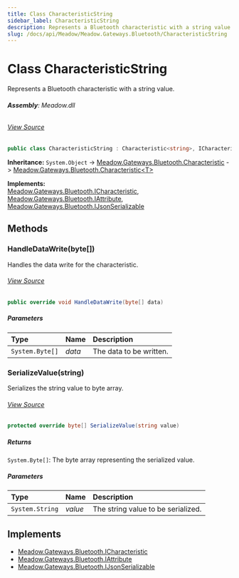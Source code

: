 ```yaml
---
title: Class CharacteristicString
sidebar_label: CharacteristicString
description: Represents a Bluetooth characteristic with a string value.
slug: /docs/api/Meadow/Meadow.Gateways.Bluetooth/CharacteristicString
---
```

# Class CharacteristicString
Represents a Bluetooth characteristic with a string value.

###### **Assembly**: Meadow.dll
###### [View Source](https://github.com/WildernessLabs/Meadow.Core.git/blob/develop/source/Meadow.Core/Gateways/Bluetooth/Definitions/CharacteristicString.cs#L8)
```csharp title="Declaration"
public class CharacteristicString : Characteristic<string>, ICharacteristic, IAttribute, IJsonSerializable
```
**Inheritance:** `System.Object` -> [Meadow.Gateways.Bluetooth.Characteristic](../Meadow.Gateways.Bluetooth/Characteristic) -> [Meadow.Gateways.Bluetooth.Characteristic&lt;T&gt;](../Meadow.Gateways.Bluetooth/Characteristic`T`)

**Implements:**  
[Meadow.Gateways.Bluetooth.ICharacteristic](../Meadow.Gateways.Bluetooth/ICharacteristic), [Meadow.Gateways.Bluetooth.IAttribute](../Meadow.Gateways.Bluetooth/IAttribute), [Meadow.Gateways.Bluetooth.IJsonSerializable](../Meadow.Gateways.Bluetooth/IJsonSerializable)

## Methods
### HandleDataWrite(byte[])
Handles the data write for the characteristic.
###### [View Source](https://github.com/WildernessLabs/Meadow.Core.git/blob/develop/source/Meadow.Core/Gateways/Bluetooth/Definitions/CharacteristicString.cs#L28)
```csharp title="Declaration"
public override void HandleDataWrite(byte[] data)
```

##### Parameters

| Type | Name | Description |
|:--- |:--- |:--- |
| `System.Byte[]` | *data* | The data to be written. |

### SerializeValue(string)
Serializes the string value to byte array.
###### [View Source](https://github.com/WildernessLabs/Meadow.Core.git/blob/develop/source/Meadow.Core/Gateways/Bluetooth/Definitions/CharacteristicString.cs#L40)
```csharp title="Declaration"
protected override byte[] SerializeValue(string value)
```

##### Returns

`System.Byte[]`: The byte array representing the serialized value.
##### Parameters

| Type | Name | Description |
|:--- |:--- |:--- |
| `System.String` | *value* | The string value to be serialized. |


## Implements

* [Meadow.Gateways.Bluetooth.ICharacteristic](../Meadow.Gateways.Bluetooth/ICharacteristic)
* [Meadow.Gateways.Bluetooth.IAttribute](../Meadow.Gateways.Bluetooth/IAttribute)
* [Meadow.Gateways.Bluetooth.IJsonSerializable](../Meadow.Gateways.Bluetooth/IJsonSerializable)
